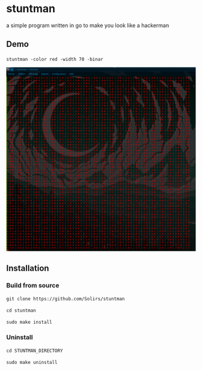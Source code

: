 # stuntman
a simple program written in go to make you look like a hackerman



## Demo


`stuntman -color red -width 70 -binar`

![alt text](https://github.com/Solirs/stuntman/blob/main/ressources/demo.png?raw=true)

## Installation

### Build from source

`git clone https://github.com/Solirs/stuntman`

`cd stuntman`

`sudo make install`


### Uninstall

`cd STUNTMAN_DIRECTORY`

`sudo make uninstall`
